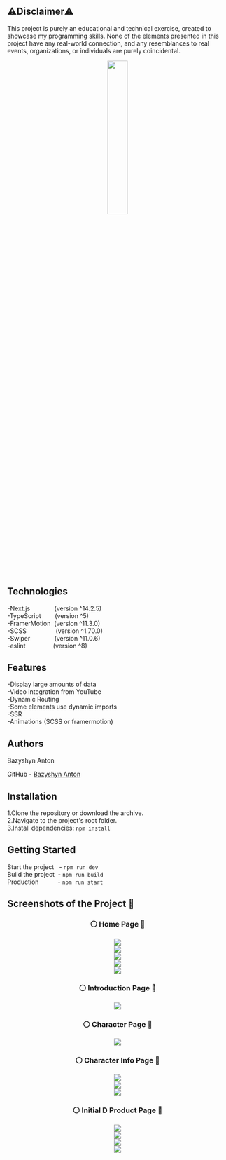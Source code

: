 <h2>⚠️Disclaimer⚠️</h2>

  <p>This project is purely an educational and technical exercise, created to showcase my programming skills. None of the elements presented in this project have any real-world connection, and any resemblances to real events, organizations, or individuals are purely coincidental.</p>
<div align='center'><img style="width:30%" src='https://github.com/user-attachments/assets/1529943b-de24-4c1f-8f2e-72be76c6aa08' /></div>

## Technologies

-Next.js&nbsp;&nbsp;&nbsp;&nbsp;&nbsp;&nbsp;&nbsp;&nbsp;&nbsp;&nbsp;&nbsp;&nbsp;&nbsp; (version ^14.2.5) <br/>
-TypeScript&nbsp;&nbsp;&nbsp;&nbsp;&nbsp;&nbsp;&nbsp; (version ^5) <br/>
-FramerMotion&nbsp; (version ^11.3.0) <br/>
-SCSS&nbsp;&nbsp;&nbsp;&nbsp;&nbsp;&nbsp;&nbsp;&nbsp;&nbsp;&nbsp;&nbsp;&nbsp;&nbsp;&nbsp;&nbsp;&nbsp; (version ^1.70.0)<br/>
-Swiper&nbsp;&nbsp;&nbsp;&nbsp;&nbsp;&nbsp;&nbsp;&nbsp;&nbsp;&nbsp;&nbsp;&nbsp;&nbsp;&nbsp;(version ^11.0.6)<br/>
-eslint&nbsp;&nbsp;&nbsp;&nbsp;&nbsp;&nbsp;&nbsp;&nbsp;&nbsp;&nbsp;&nbsp;&nbsp;&nbsp;&nbsp;&nbsp; (version ^8) <br/>

## Features

-Display large amounts of data <br/>
-Video integration from YouTube <br/>
-Dynamic Routing <br/>
-Some elements use dynamic imports <br/>
-SSR <br/>
-Animations (SCSS or framermotion) 

## Authors
<p>Bazyshyn Anton</p>
<p>GitHub - <a href='https://github.com/BazyshynAnton'>Bazyshyn Anton</a></p> 

## Installation

1.Clone the repository or download the archive.  
2.Navigate to the project's root folder.  
3.Install dependencies: `npm install`  

## Getting Started

Start the project&nbsp; &nbsp;- `npm run dev`    <br/>
Build the project&nbsp;&nbsp;- `npm run build`  <br/>
Production&nbsp; &nbsp; &nbsp; &nbsp; &nbsp; &nbsp;- `npm run start`  <br/>

## Screenshots of the Project 📸  
<div align="center"><h3>⚪ Home Page 🔴</h3></div>  
<div align='center'><img src='https://github.com/user-attachments/assets/f04e4f64-c1a4-449c-9280-f62a71cf25bf' /></div>
<div align='center'><img src='https://github.com/user-attachments/assets/29c83530-14a4-4033-895e-3787eb2c3e3b' /></div>
<div align='center'><img src='https://github.com/user-attachments/assets/bfa5b792-5f39-4d51-90ad-287649be8d66' /></div>
<div align='center'><img src='https://github.com/user-attachments/assets/4c7335e2-90d6-4ece-8a45-b5a534cfd919' /></div>
<div align='center'><img src='https://github.com/user-attachments/assets/ca98c889-e110-483d-b723-02cff50b96bc' /></div>

<div align="center"><h3>⚪ Introduction Page 🔴</h3></div>  
<div align='center'><img src='https://github.com/user-attachments/assets/41ef773f-bae9-4ceb-8c19-1c271818bc3b' /></div>

<div align="center"><h3>⚪ Character Page 🔴</h3></div>  
<div align='center'><img src='https://github.com/user-attachments/assets/25fcc321-272a-4fb8-b458-244a287945e9' /></div>

<div align="center"><h3>⚪ Character Info Page 🔴</h3></div>  
<div align='center'><img src='https://github.com/user-attachments/assets/be831d4e-d8c6-45f4-b790-63ce3d9fb1c1' /></div>
<div align='center'><img src='https://github.com/user-attachments/assets/dff5b75e-fe08-48cf-a111-d93fea420ce7' /></div>
<div align='center'><img src='https://github.com/user-attachments/assets/28da6cf1-699a-4c76-90e4-b1deb37f4470' /></div>

<div align="center"><h3>⚪ Initial D Product Page 🔴</h3></div>  
<div align='center'><img src='https://github.com/user-attachments/assets/5db0de52-0eb9-4759-885f-c3ad8c155f3a' /></div>
<div align='center'><img src='https://github.com/user-attachments/assets/6da2fed1-c3f9-49e1-a5a3-3ca07faf146a' /></div>
<div align='center'><img src='https://github.com/user-attachments/assets/7c3d9666-9331-4ad2-8679-bd252c62e5d3' /></div>
<div align='center'><img src='https://github.com/user-attachments/assets/9b4ffed2-b912-4aaa-a128-e3ea2654c3f3' /></div>



